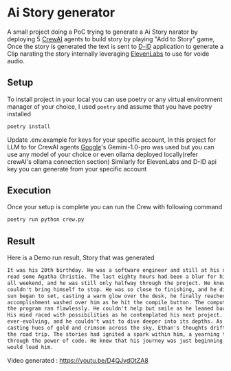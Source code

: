 # Ai Story generator

A small project doing a PoC trying to generate a Ai Story narator by deploying 5 [CrewAI](https://www.crewai.com/) agents to build story
by playing "Add to Story" game, Once the story is generated the text is sent to [D-iD](https://www.d-id.com/) application to generate a
Clip narating the story internally leveraging [ElevenLabs](https://elevenlabs.io/) to use for voide audio.

## Setup

To install project in your local you can use poetry or any virtual environment manager of your choice,
I used `poetry` and assume that you have poetry installed

```sh
poetry install
```

Update .env.example for keys for your specific account, In this project for LLM to for CrewAI agents [Google](https://ai.google.dev/aistudio?authuser=1)'s
Gemini-1.0-pro was used but you can use any model of your choice or even ollama deployed locally(refer crewAI's ollama connection section)
Similarly for ElevenLabs and D-ID api key you can generate from your specific account

## Execution

Once your setup is complete you can run the Crew with following command

```sh
poetry run python crew.py
```

## Result

Here is a Demo run result, Story that was generated

```txt
It was his 20th birthday. He was a software engineer and still at his desk. All he wanted to do was go home and
read some Agatha Christie. The last eighty hours had been a blur for him. He'd been on a roll. He'd been coding
all weekend, and he was still only halfway through the project. He knew he needed to take a break, but he
couldn't bring himself to stop. He was so close to finishing, and he didn't want to lose his momentum. As the
sun began to set, casting a warm glow over the desk, he finally reached the end of the code. A sense of
accomplishment washed over him as he hit the compile button. The computer whirred to life, and moments later,
the program ran flawlessly. He couldn't help but smile as he leaned back in his chair, exhausted but satisfied.
His mind raced with possibilities as he contemplated his next project. The world of coding was vast and
ever-evolving, and he couldn't wait to dive deeper into its depths. As the sun dipped below the horizon,
casting hues of gold and crimson across the sky, Ethan's thoughts drifted back to the tales he'd heard during
the road trip. The stories had ignited a spark within him, a yearning to unravel the mysteries of the universe
through the power of code. He knew that his journey was just beginning, and he couldn't wait to see where it
would lead him.
```

Video generated : https://youtu.be/D4QJvdOtZA8
